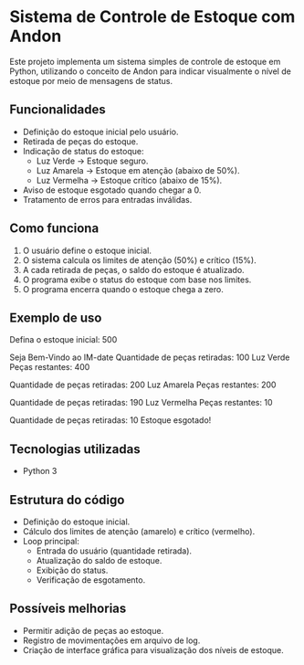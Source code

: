 # Sistema de Controle de Estoque com Andon

Este projeto implementa um sistema simples de controle de estoque em Python, utilizando o conceito de Andon para indicar visualmente o nível de estoque por meio de mensagens de status.

## Funcionalidades

- Definição do estoque inicial pelo usuário.
- Retirada de peças do estoque.
- Indicação de status do estoque:
  - Luz Verde → Estoque seguro.
  - Luz Amarela → Estoque em atenção (abaixo de 50%).
  - Luz Vermelha → Estoque crítico (abaixo de 15%).
- Aviso de estoque esgotado quando chegar a 0.
- Tratamento de erros para entradas inválidas.

## Como funciona

1. O usuário define o estoque inicial.
2. O sistema calcula os limites de atenção (50%) e crítico (15%).
3. A cada retirada de peças, o saldo do estoque é atualizado.
4. O programa exibe o status do estoque com base nos limites.
5. O programa encerra quando o estoque chega a zero.

## Exemplo de uso
Defina o estoque inicial: 500

Seja Bem-Vindo ao IM-date
Quantidade de peças retiradas: 100
Luz Verde
Peças restantes: 400

Quantidade de peças retiradas: 200
Luz Amarela
Peças restantes: 200

Quantidade de peças retiradas: 190
Luz Vermelha
Peças restantes: 10

Quantidade de peças retiradas: 10
Estoque esgotado!


## Tecnologias utilizadas

- Python 3

## Estrutura do código

- Definição do estoque inicial.
- Cálculo dos limites de atenção (amarelo) e crítico (vermelho).
- Loop principal:
  - Entrada do usuário (quantidade retirada).
  - Atualização do saldo de estoque.
  - Exibição do status.
  - Verificação de esgotamento.

## Possíveis melhorias

- Permitir adição de peças ao estoque.
- Registro de movimentações em arquivo de log.
- Criação de interface gráfica para visualização dos níveis de estoque.



